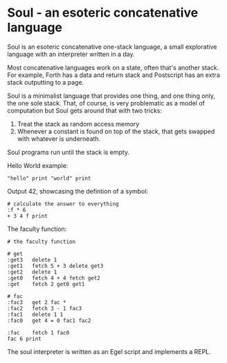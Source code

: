 # Soul - an esoteric concatenative language

Soul is an esoteric concatenative one-stack language, a 
small explorative language with an interpreter written in
a day.

Most concatenative languages work on a state, often that's
another stack. For example, Forth has a data and return stack
and Postscript has an extra stack outputting to a page.

Soul is a minimalist language that provides one thing, and
one thing only, the one sole stack. That, of course, is
very problematic as a model of computation but Soul gets
around that with two tricks:

1. Treat the stack as random access memory
2. Whenever a constant is found on top of the stack, that
   gets swapped with whatever is underneath.

Soul programs run until the stack is empty.

Hello World example:

```
"hello" print "world" print
```

Output 42, showcasing the defintion of a symbol:

```
# calculate the answer to everything
:f * 6
+ 3 4 f print
```

The faculty function:

```
# the faculty function

# get
:get3   delete 1
:get1   fetch 5 + 3 delete get3
:get2   delete 1
:get0   fetch 4 + 4 fetch get2 
:get    fetch 2 get0 get1 

# fac
:fac3   get 2 fac *
:fac2   fetch 3 - 1 fac3
:fac1   delete 1 1
:fac0   get 4 = 0 fac1 fac2

:fac    fetch 1 fac0 
fac 6 print
```

The soul interpreter is written as an Egel script and
implements a REPL.

